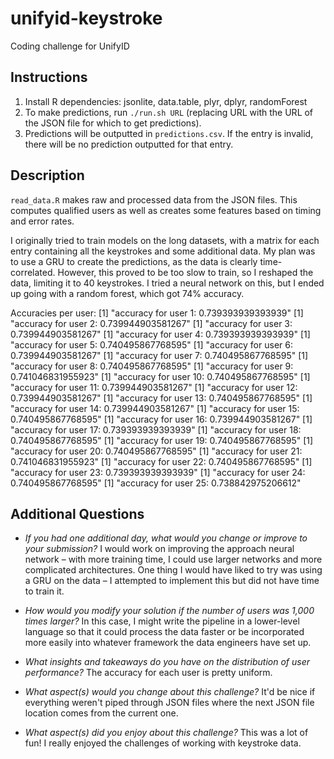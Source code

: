 # unifyid-keystroke
Coding challenge for UnifyID

## Instructions
1. Install R dependencies: jsonlite, data.table, plyr, dplyr, randomForest
2. To make predictions, run `./run.sh URL` (replacing URL with the URL of the JSON file for which to get predictions).
3. Predictions will be outputted in `predictions.csv`. If the entry is invalid, there will be no prediction outputted for that entry.

## Description
`read_data.R` makes raw and processed data from the JSON files. This computes qualified users as well as creates some features based on timing and error rates.

I originally tried to train models on the long datasets, with a matrix for each entry containing all the keystrokes and some additional data. My plan was to use a GRU to create the predictions, as the data is clearly time-correlated. However, this proved to be too slow to train, so I reshaped the data, limiting it to 40 keystrokes. I tried a neural network on this, but I ended up going with a random forest, which got 74% accuracy.

Accuracies per user:
[1] "accuracy for user 1: 0.739393939393939"
[1] "accuracy for user 2: 0.739944903581267"
[1] "accuracy for user 3: 0.739944903581267"
[1] "accuracy for user 4: 0.739393939393939"
[1] "accuracy for user 5: 0.740495867768595"
[1] "accuracy for user 6: 0.739944903581267"
[1] "accuracy for user 7: 0.740495867768595"
[1] "accuracy for user 8: 0.740495867768595"
[1] "accuracy for user 9: 0.741046831955923"
[1] "accuracy for user 10: 0.740495867768595"
[1] "accuracy for user 11: 0.739944903581267"
[1] "accuracy for user 12: 0.739944903581267"
[1] "accuracy for user 13: 0.740495867768595"
[1] "accuracy for user 14: 0.739944903581267"
[1] "accuracy for user 15: 0.740495867768595"
[1] "accuracy for user 16: 0.739944903581267"
[1] "accuracy for user 17: 0.739393939393939"
[1] "accuracy for user 18: 0.740495867768595"
[1] "accuracy for user 19: 0.740495867768595"
[1] "accuracy for user 20: 0.740495867768595"
[1] "accuracy for user 21: 0.741046831955923"
[1] "accuracy for user 22: 0.740495867768595"
[1] "accuracy for user 23: 0.739393939393939"
[1] "accuracy for user 24: 0.740495867768595"
[1] "accuracy for user 25: 0.738842975206612"

## Additional Questions
* *If you had one additional day, what would you change or improve to your submission?*
I would work on improving the approach neural network – with more training time, I could use larger networks and more complicated architectures. One thing I would have liked to try was using a GRU on the data – I attempted to implement this but did not have time to train it.

* *How would you modify your solution if the number of users was 1,000 times larger?*
In this case, I might write the pipeline in a lower-level language so that it could process the data faster or be incorporated more easily into whatever framework the data engineers have set up.

* *What insights and takeaways do you have on the distribution of user performance?*
The accuracy for each user is pretty uniform.

* *What aspect(s) would you change about this challenge?*
It'd be nice if everything weren't piped through JSON files where the next JSON file location comes from the current one.

* *What aspect(s) did you enjoy about this challenge?*
This was a lot of fun! I really enjoyed the challenges of working with keystroke data.
